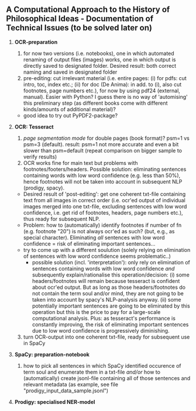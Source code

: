## A Computational Approach to the History of Philosophical Ideas - Documentation of Technical Issues (to be solved later on)

1. **OCR-preparation**

   1. for now two versions (i.e. notebooks), one in which automated renaming of output files (images) works, one in which output is directly saved to designated folder. Desired result: both correct naming and saved in designated folder
   2. pre-editing: cut irrelevant material (i.e. entire pages: (i) for pdfs: cut intro, toc, index etc.; (ii) for doc (De Anima): in add. to (i), also cut footnotes, page numbers etc.), for now by using pdf24 (external, manual). Easier with Python? I guess there is no way of 'automising' this preliminary step (as different books come with different kinds/amounts of additional material)?
     - good idea to try out PyPDF2-package?


2. **OCR: Tesseract**

   1. *page segmentation mode* for double pages (book format)? psm=1 vs psm=3 (default). result: psm=1 not more accurate and even a bit slower than psm=default (repeat comparison on bigger sample to verify results)
   2. OCR works fine for main text but problems with footnotes/footers/headers. Possible solution: eliminating sentences containing words with low word confidence (e.g. less than 50%), hence footnotes will not be taken into account in subsequent NLP (prodigy, spacy).
    - Desired result of 'post-editing': get one coherent txt-file  containing text from all images in correct order (i.e. ocr'ed output of individual images merged into one txt-file, excluding sentences with low word confidence, i.e. get rid of footnotes, headers, page numbers etc.), thus ready for subsequent NLP.
    - Problem: how to (automatically) identify footnotes if number of fn (e.g. footnote "20") is not always ocr'ed as such? (but, e.g., as special character). Eliminating *all* sentences with low word confidence = risk of eliminating important sentences...
    - try to come up with a different soulution (solely relying on elimination of sentences with low word confidence seems problematic..)
       - possible solution (incl. 'interpretation'): only rely on elimination of sentences containing words with low word confidence *and* subsequently explain/rationalise this operation/decision: (i) some headers/footnotes will remain because tesseract is confident about ocr'ed output. But as long as those headers/footnotes do not contain the term soul and/or mind, they are not going to be taken into account by spacy's NLP-analysis anyway. (ii) some potentially important sentences are going to be eliminated by this operation but this is the price to pay for a large-scale computational analysis. Plus: as tesseract's performance is constantly improving, the risk of eliminating important sentences due to low word confidence is progressively diminishing.
   3. turn OCR-output into one coherent txt-file, ready for subsequent use in SpaCy



3. **SpaCy: preparation-notebook**

   1. how to pick all sentences in which SpaCy identified occurence of term soul and enumerate them in a txt-file *and/or* how to (automatically) create jsonl-file containing all of those sentences and relevant metadata (as example, see file "prodigy_input_data_sample.jsonl")


4. **Prodigy: specialised NER-model**

